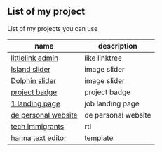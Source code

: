 
## List of my project

List of my projects you can use

| name | description |
| ------ | ------ |
| [littlelink admin](https://github.com/khzg/littlelink-admin) | like linktree |
| [Island slider](https://github.com/khzg/Island-slider) | image slider |
| [Dolphin slider](https://github.com/khzg/Dolphin-slider) | image slider |
| [project badge](https://github.com/khzg/project-badge) | project badge |
| [1 landing page](https://github.com/khzg/1-landing-page) | job landing page |
| [de personal website](https://github.com/khzg/de-personal-website) | de personal website |
| [tech immigrants](https://github.com/khzg/tech-immigrants) | rtl |
| [hanna text editor](https://github.com/khzg/hanna-text-editor) | template |

